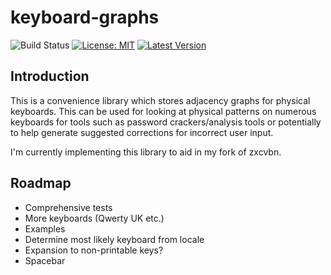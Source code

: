 # keyboard-graphs
![Build Status](https://travis-ci.org/xd009642/keygraph-rs.svg?branch=master) [![License: MIT](https://img.shields.io/badge/License-MIT-yellow.svg)](https://opensource.org/licenses/MIT) [![Latest Version](https://img.shields.io/crates/v/keygraph-rs.svg)](https://crates.io/crates/keygraph-rs)

## Introduction

This is a convenience library which stores adjacency graphs for physical keyboards. This can be used for looking at physical patterns on numerous keyboards for tools such as password crackers/analysis tools or potentially to help generate suggested corrections for incorrect user input.

I'm currently implementing this library to aid in my fork of zxcvbn.

## Roadmap

* Comprehensive tests
* More keyboards (Qwerty UK etc.)
* Examples
* Determine most likely keyboard from locale
* Expansion to non-printable keys? 
* Spacebar



